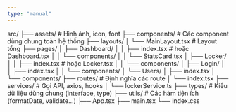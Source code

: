 ```yaml
---
type: "manual"
---
```


src/
├── assets/                 # Hình ảnh, icon, font
├── components/             # Các component dùng chung toàn hệ thống
├── layouts/
│   └── MainLayout.tsx      # Layout tổng
├── pages/
│   ├── Dashboard/
│   │   ├── index.tsx       # hoặc Dashboard.tsx
│   │   └── components/
│   │       └── StatsCard.tsx
│   ├── Locker/
│   │   ├── index.tsx       # hoặc Locker.tsx
│   │   └── components/
│   ├── Login/
│   │   ├── index.tsx
│   │   └── components/
│   └── Users/
│       ├── index.tsx
│       └── components/
├── routes/                 # Định nghĩa các route
│   └── index.tsx
├── services/               # Gọi API, axios, hooks
│   └── lockerService.ts
├── types/                  # Kiểu dữ liệu dùng chung (interface, type)
├── utils/                  # Các hàm tiện ích (formatDate, validate...)
├── App.tsx
├── main.tsx
└── index.css
